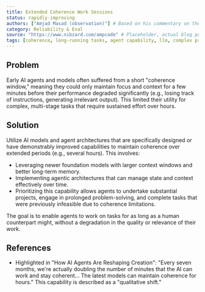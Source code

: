 ```yaml
---
title: Extended Coherence Work Sessions
status: rapidly-improving
authors: ["Amjad Masad (observation)"] # Based on his commentary on the trend
category: Reliability & Eval
source: "https://www.nibzard.com/ampcode" # Placeholder, actual blog post URL needed
tags: [coherence, long-running tasks, agent capability, llm, complex projects]
---
```


## Problem
Early AI agents and models often suffered from a short "coherence window," meaning they could only maintain focus and context for a few minutes before their performance degraded significantly (e.g., losing track of instructions, generating irrelevant output). This limited their utility for complex, multi-stage tasks that require sustained effort over hours.

## Solution
Utilize AI models and agent architectures that are specifically designed or have demonstrably improved capabilities to maintain coherence over extended periods (e.g., several hours). This involves:
- Leveraging newer foundation models with larger context windows and better long-term memory.
- Implementing agentic architectures that can manage state and context effectively over time.
- Prioritizing this capability allows agents to undertake substantial projects, engage in prolonged problem-solving, and complete tasks that were previously infeasible due to coherence limitations.

The goal is to enable agents to work on tasks for as long as a human counterpart might, without a degradation in the quality or relevance of their work.

## References
- Highlighted in "How AI Agents Are Reshaping Creation": "Every seven months, we're actually doubling the number of minutes that the AI can work and stay coherent... The latest models can maintain coherence for hours." This capability is described as a "qualitative shift."